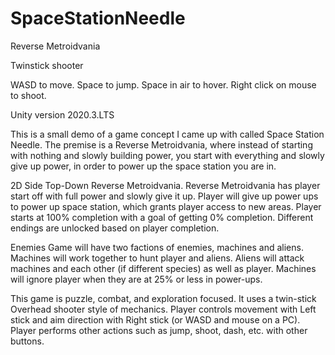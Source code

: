 # SpaceStationNeedle
Reverse Metroidvania

Twinstick shooter

WASD to move. Space to jump. Space in air to hover. Right click on mouse to shoot.

Unity version 2020.3.LTS

This is a small demo of a game concept I came up with called Space Station Needle. The premise is a Reverse Metroidvania, where instead of starting with nothing and slowly building power, you start with everything and slowly give up power, in order to power up the space station you are in.


2D Side Top-Down Reverse Metroidvania. Reverse Metroidvania has player start off with full power and slowly give it up. Player will give up power ups to power up space station, which grants player access to new areas. Player starts at 100% completion with a goal of getting 0% completion. Different endings are unlocked based on player completion.

Enemies
Game will have two factions of enemies, machines and aliens. Machines will work together to hunt player and aliens. Aliens will attack machines and each other (if different species) as well as player. Machines will ignore player when they are at 25% or less in power-ups.

This game is puzzle, combat, and exploration focused. It uses a twin-stick Overhead shooter style of mechanics. Player controls movement with Left stick and aim direction with Right stick (or WASD and mouse on a PC). Player performs other actions such as jump, shoot, dash, etc. with other buttons.

